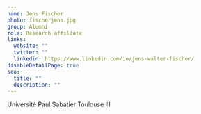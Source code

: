 ```yaml
---
name: Jens Fischer
photo: fischerjens.jpg
group: Alumni
role: Research affiliate
links:
  website: ""
  twitter: ""
  linkedin: https://www.linkedin.com/in/jens-walter-fischer/
disableDetailPage: true
seo:
  title: ""
  description: ""
---
```


Université Paul Sabatier Toulouse III
